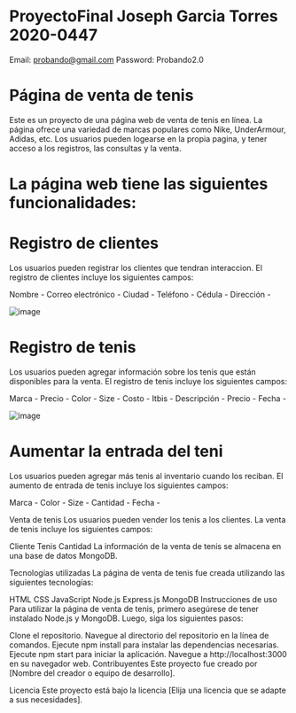 # ProyectoFinal Joseph Garcia Torres 2020-0447


Email: probando@gmail.com
Password: Probando2.0

# Página de venta de tenis
Este es un proyecto de una página web de venta de tenis en línea. La página ofrece una variedad de marcas populares como Nike, UnderArmour, Adidas, etc. Los usuarios pueden logearse en la propia pagina, y tener acceso a los registros, las consultas y la venta.

# La página web tiene las siguientes funcionalidades:

# Registro de clientes
Los usuarios pueden registrar los clientes que tendran interaccion. El registro de clientes incluye los siguientes campos:

Nombre -
Correo electrónico -
Ciudad -
Teléfono -
Cédula -
Dirección -

![image](https://user-images.githubusercontent.com/122744896/230835494-3eb411d5-32bc-4360-9797-09811983dfcf.png)


# Registro de tenis
Los usuarios pueden agregar información sobre los tenis que están disponibles para la venta. El registro de tenis incluye los siguientes campos:

Marca -
Precio -
Color -
Size -
Costo -
Itbis -
Descripción -
Precio -
Fecha -

![image](https://user-images.githubusercontent.com/122744896/230836969-1f1c6bfe-5dc2-460c-bd76-55ca14892e1b.png)



# Aumentar la entrada del teni
Los usuarios pueden agregar más tenis al inventario cuando los reciban. El aumento de entrada de tenis incluye los siguientes campos:

Marca -
Color -
Size -
Cantidad -
Fecha -

Venta de tenis
Los usuarios pueden vender los tenis a los clientes. La venta de tenis incluye los siguientes campos:

Cliente
Tenis
Cantidad
La información de la venta de tenis se almacena en una base de datos MongoDB.

Tecnologías utilizadas
La página de venta de tenis fue creada utilizando las siguientes tecnologías:

HTML
CSS
JavaScript
Node.js
Express.js
MongoDB
Instrucciones de uso
Para utilizar la página de venta de tenis, primero asegúrese de tener instalado Node.js y MongoDB. Luego, siga los siguientes pasos:

Clone el repositorio.
Navegue al directorio del repositorio en la línea de comandos.
Ejecute npm install para instalar las dependencias necesarias.
Ejecute npm start para iniciar la aplicación.
Navegue a http://localhost:3000 en su navegador web.
Contribuyentes
Este proyecto fue creado por [Nombre del creador o equipo de desarrollo].

Licencia
Este proyecto está bajo la licencia [Elija una licencia que se adapte a sus necesidades].

